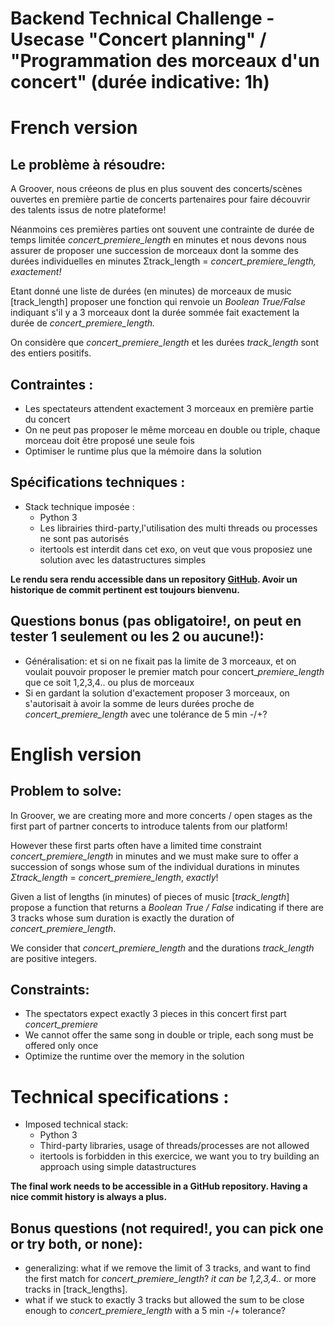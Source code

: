 # Backend Technical Challenge - Usecase "Concert planning" / "Programmation des morceaux d'un concert" (durée indicative: 1h)

# French version

## **Le problème à résoudre:**

A Groover, nous créeons de plus en plus souvent des concerts/scènes ouvertes en première partie de concerts partenaires pour faire découvrir des talents issus de notre plateforme!

Néanmoins ces premières parties ont souvent une contrainte de durée de temps limitée *concert_premiere_length* en minutes et nous devons nous assurer de proposer une succession de morceaux dont la somme des durées individuelles en minutes Σtrack_length = *concert_premiere_length, exactement!*

Etant donné une liste de durées (en minutes) de morceaux de music [track_length] proposer une fonction qui renvoie un *Boolean True/False* indiquant s'il y a 3 morceaux dont la durée sommée fait exactement la durée de *concert_premiere_length.*

On considère que *concert_premiere_length* et les durées *track_length* sont des entiers positifs. 

## **Contraintes :**

- Les spectateurs attendent exactement 3 morceaux en première partie du concert
- On ne peut pas proposer le même morceau en double ou triple, chaque morceau doit être proposé une seule fois
- Optimiser le runtime plus que la mémoire dans la solution

## **Spécifications techniques :**

- Stack technique imposée :
    - Python 3
    - Les librairies third-party,l'utilisation des multi threads ou processes ne sont pas autorisés
    - itertools est interdit dans cet exo, on veut que vous proposiez une solution avec les datastructures simples

**Le rendu sera rendu accessible dans un repository [GitHub](https://github.com). Avoir un historique de commit pertinent est toujours bienvenu.**

## Questions bonus (pas obligatoire!, on peut en tester 1 seulement ou les 2 ou aucune!):

- Généralisation: et si on ne fixait pas la limite de 3 morceaux, et on voulait pouvoir proposer le premier match pour concert_*premiere_length* que ce soit 1,2,3,4.. ou plus de morceaux
- Si en gardant la solution d'exactement proposer 3 morceaux, on s'autorisait à avoir la somme de leurs durées proche de *concert_premiere_length* avec une tolérance de 5 min -/+?

# English version

## Problem to solve:

In Groover, we are creating more and more concerts / open stages as the first part of partner concerts to introduce talents from our platform!

However these first parts often have a limited time constraint *concert_premiere_length* in minutes and we must make sure to offer a succession of songs whose sum of the individual durations in minutes *Σtrack_length* = *concert_premiere_length*, *exactly*! 

Given a list of lengths (in minutes) of pieces of music [*track_length*] propose a function that returns a *Boolean True / False* indicating if there are 3 tracks whose sum duration is exactly the duration of *concert_premiere_length*.

We consider that  *concert_premiere_length*  and the durations  *track_length* are positive integers.

## Constraints:

- The spectators expect exactly 3 pieces in this concert first part *concert_premiere*
- We cannot offer the same song in double or triple, each song must be offered only once
- Optimize the runtime over the memory in the solution

# Technical specifications :

- Imposed technical stack:
    - Python 3
    - Third-party libraries, usage of threads/processes are not allowed
    - itertools is forbidden in this exercice, we want you to try building an approach using simple datastructures

**The final work needs to be accessible in a GitHub repository. Having a nice commit history is always a plus.**

## Bonus questions (not required!, you can pick one or try both, or none):

- generalizing: what if we remove the limit of 3 tracks, and want to find the first match for  *concert_premiere_length*? *it can be 1,2,3,4..* or more tracks in [track_lengths].
- what if we stuck to exactly 3 tracks but allowed the sum to be close enough to *concert_premiere_length* with a 5 min -/+ tolerance?
